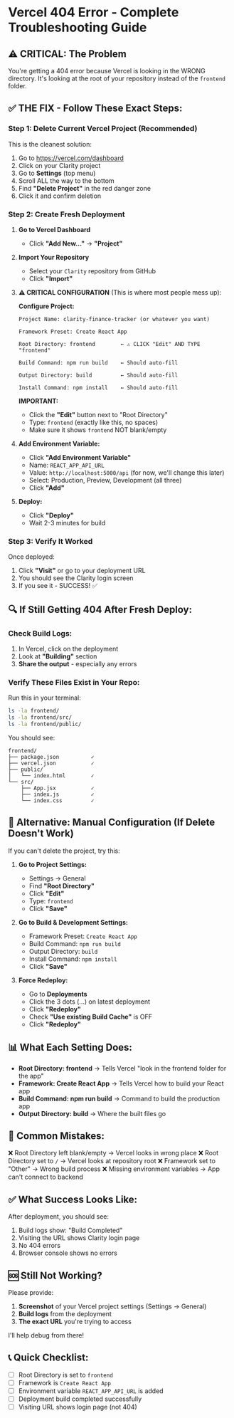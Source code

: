 # Vercel 404 Error - Complete Troubleshooting Guide

## ⚠️ CRITICAL: The Problem

You're getting a 404 error because Vercel is looking in the WRONG directory. It's looking at the root of your repository instead of the `frontend` folder.

## ✅ THE FIX - Follow These Exact Steps:

### Step 1: Delete Current Vercel Project (Recommended)

This is the cleanest solution:

1. Go to https://vercel.com/dashboard
2. Click on your Clarity project
3. Go to **Settings** (top menu)
4. Scroll ALL the way to the bottom
5. Find **"Delete Project"** in the red danger zone
6. Click it and confirm deletion

### Step 2: Create Fresh Deployment

1. **Go to Vercel Dashboard**
   - Click **"Add New..."** → **"Project"**

2. **Import Your Repository**
   - Select your `Clarity` repository from GitHub
   - Click **"Import"**

3. **⚠️ CRITICAL CONFIGURATION** (This is where most people mess up):

   **Configure Project:**
   ```
   Project Name: clarity-finance-tracker (or whatever you want)

   Framework Preset: Create React App

   Root Directory: frontend        ← ⚠️ CLICK "Edit" AND TYPE "frontend"

   Build Command: npm run build    ← Should auto-fill

   Output Directory: build         ← Should auto-fill

   Install Command: npm install    ← Should auto-fill
   ```

   **IMPORTANT:**
   - Click the **"Edit"** button next to "Root Directory"
   - Type: `frontend` (exactly like this, no spaces)
   - Make sure it shows `frontend` NOT blank/empty

4. **Add Environment Variable:**
   - Click **"Add Environment Variable"**
   - Name: `REACT_APP_API_URL`
   - Value: `http://localhost:5000/api` (for now, we'll change this later)
   - Select: Production, Preview, Development (all three)
   - Click **"Add"**

5. **Deploy:**
   - Click **"Deploy"**
   - Wait 2-3 minutes for build

### Step 3: Verify It Worked

Once deployed:
1. Click **"Visit"** or go to your deployment URL
2. You should see the Clarity login screen
3. If you see it - SUCCESS! ✅

## 🔍 If Still Getting 404 After Fresh Deploy:

### Check Build Logs:

1. In Vercel, click on the deployment
2. Look at **"Building"** section
3. **Share the output** - especially any errors

### Verify These Files Exist in Your Repo:

Run this in your terminal:
```bash
ls -la frontend/
ls -la frontend/src/
ls -la frontend/public/
```

You should see:
```
frontend/
├── package.json          ✓
├── vercel.json           ✓
├── public/
│   └── index.html        ✓
└── src/
    ├── App.jsx           ✓
    ├── index.js          ✓
    └── index.css         ✓
```

## 🎯 Alternative: Manual Configuration (If Delete Doesn't Work)

If you can't delete the project, try this:

1. **Go to Project Settings:**
   - Settings → General
   - Find **"Root Directory"**
   - Click **"Edit"**
   - Type: `frontend`
   - Click **"Save"**

2. **Go to Build & Development Settings:**
   - Framework Preset: `Create React App`
   - Build Command: `npm run build`
   - Output Directory: `build`
   - Install Command: `npm install`
   - Click **"Save"**

3. **Force Redeploy:**
   - Go to **Deployments**
   - Click the 3 dots (...) on latest deployment
   - Click **"Redeploy"**
   - Check **"Use existing Build Cache"** is OFF
   - Click **"Redeploy"**

## 📊 What Each Setting Does:

- **Root Directory: frontend** → Tells Vercel "look in the frontend folder for the app"
- **Framework: Create React App** → Tells Vercel how to build your React app
- **Build Command: npm run build** → Command to build the production app
- **Output Directory: build** → Where the built files go

## 🚫 Common Mistakes:

❌ Root Directory left blank/empty → Vercel looks in wrong place
❌ Root Directory set to `/` → Vercel looks at repository root
❌ Framework set to "Other" → Wrong build process
❌ Missing environment variables → App can't connect to backend

## ✅ What Success Looks Like:

After deployment, you should see:
1. Build logs show: "Build Completed"
2. Visiting the URL shows Clarity login page
3. No 404 errors
4. Browser console shows no errors

## 🆘 Still Not Working?

Please provide:
1. **Screenshot** of your Vercel project settings (Settings → General)
2. **Build logs** from the deployment
3. **The exact URL** you're trying to access

I'll help debug from there!

## 📞 Quick Checklist:

- [ ] Root Directory is set to `frontend`
- [ ] Framework is `Create React App`
- [ ] Environment variable `REACT_APP_API_URL` is added
- [ ] Deployment build completed successfully
- [ ] Visiting URL shows login page (not 404)
